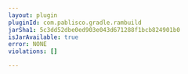 ```yaml
---
layout: plugin
pluginId: com.pablisco.gradle.rambuild
jarSha1: 5c3dd52dbe0ed903e043d671288f1bcb824901b0
isJarAvailable: true
error: NONE
violations: []

---
```

